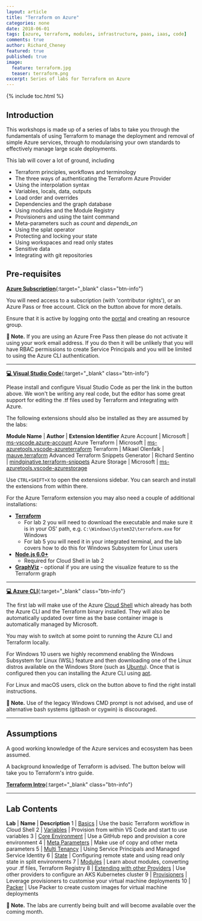 ```yaml
---
layout: article
title: "Terraform on Azure"
categories: none
date: 2018-06-01
tags: [azure, terraform, modules, infrastructure, paas, iaas, code]
comments: true
author: Richard_Cheney
featured: true
published: true
image:
  feature: terraform.jpg
  teaser: terraform.png
excerpt: Series of labs for Terraform on Azure 
---
```


{% include toc.html %}

## Introduction

This workshops is made up of a series of labs to take you through the fundamentals of using Terraform to manage the deployment and removal of simple Azure services, through to modularising your own standards to effectively manage large scale deployments.

This lab will cover a lot of ground, including

* Terraform principles, workflows and terminology
* The three ways of authenticating the Terraform Azure Provider
* Using the interpolation syntax
* Variables, locals, data, outputs
* Load order and overrides
* Dependencies and the graph database
* Using modules and the Module Registry
* Provisioners and using the taint command
* Meta-parameters such as *count* and *depends_on*
* Using the splat operator
* Protecting and locking your state
* Using workspaces and read only states
* Sensitive data
* Integrating with git repositories

## Pre-requisites

[**Azure Subscription**](/guides/subscription){:target="_blank" class="btn-info"}

You will need access to a subscription (with 'contributor rights'), or an Azure Pass or free account. Click on the button above for more details.

Ensure that it is active by logging onto the [portal](http://portal.azure.com) and creating an resource group.

**💬 Note.** If you are using an Azure Free Pass then please do not activate it using your work email address.  If you do then it will be unlikely that you will have RBAC permissions to create Service Principals and you will be limited to using the Azure CLI authentication.

----------------------

[**💻 Visual Studio Code**](/guides/vscode){:target="_blank" class="btn-info"}

Please install and configure Visual Studio Code as per the link in the button above.  We won't be writing any real code, but the editor has some great support for editing the .tf files used by Terraform and integrating with Azure.

The following extensions should also be installed as they are assumed by the labs:

**Module Name** | **Author** | **Extension Identifier**
Azure Account | Microsoft | [ms-vscode.azure-account](https://marketplace.visualstudio.com/items?itemName=ms-vscode.azure-account)
Azure Terraform | Microsoft | [ms-azuretools.vscode-azureterraform](https://marketplace.visualstudio.com/items?itemName=ms-azuretools.vscode-azureterraform)
Terraform | Mikael Olenfalk | [mauve.terraform](https://marketplace.visualstudio.com/items?itemName=mauve.terraform)
Advanced Terraform Snippets Generator | Richard Sentino | [mindginative.terraform-snippets](https://marketplace.visualstudio.com/items?itemName=mindginative.terraform-snippets)
Azure Storage | Microsoft | [ms-azuretools.vscode-azurestorage](https://marketplace.visualstudio.com/items?itemName=ms-azuretools.vscode-azurestorage)

Use `CTRL+SHIFT+X` to open the extensions sidebar.  You can search and install the extensions from within there.

For the Azure Terraform extension you may also need a couple of additional installations:

* [**Terraform**](https://www.terraform.io/downloads.html)
    * For lab 2 you will need to download the executable and make sure it is in your OS' path, e.g. `C:\Windows\System32\terraform.exe` for Windows
    * For lab 5 you will need it in your integrated terminal, and the lab covers how to do this for Windows Subsystem for Linux users
* [**Node.js 6.0+**](https://nodejs.org/en/)
    * Required for Cloud Shell in lab 2
* [**GraphViz**](http://www.graphviz.org/) - optional if you are using the visualize feature to ss the Terraform graph

----------------------

[**💻 Azure CLI**](https://aka.ms/GetTheAzureCli){:target="_blank" class="btn-info"}

The first lab will make use of the Azure [Cloud Shell](https://shell.azure.com/) which already has both the Azure CLI and the Terraform binary installed.  They will also be automatically updated over time as the base container image is automatically managed by Microsoft.

You may wish to switch at some point to running the Azure CLI and Terraform locally.

For Windows 10 users we highly recommend enabling the Windows Subsystem for Linux (WSL) feature and then downloading one of the Linux distros available on the Windows Store (such as [Ubuntu](ms-windows-store://pdp/?productid=9NBLGGH4MSV6&referrer=unistoreweb&scenario=click&webig=43bd1422-74f7-4017-88ae-c3f84bb60893&muid=35E9D9E2EDE76C043B35D293ECDF6DB9&websession=1745cfbb549648ecac5167207ba91c13)).  Once that is configured then you can installing the Azure CLI using [apt](https://docs.microsoft.com/en-us/cli/azure/install-azure-cli-apt?view=azure-cli-latest).

For Linux and macOS users, click on the button above to find the right install instructions.

**💬 Note.** Use of the legacy Windows CMD prompt is not advised, and use of alternative bash systems (gitbash or cygwin) is discouraged.

----------------------

## Assumptions

A good working knowledge of the Azure services and ecosystem has been assumed.

A background knowledge of Terraform is advised. The button below will take you to Terraform's intro guide.

[**Terraform Intro**](https://aka.ms/terraform/intro){:target="_blank" class="btn-info"}

----------------------

## Lab Contents

**Lab** | **Name** | **Description**
1 | [Basics](lab1) | Use the basic Terraform workflow in Cloud Shell
2 | [Variables](lab2) | Provision from within VS Code and start to use variables
3 | [Core Environment](lab3) | Use a GitHub repo and provision a core environment
4 | [Meta Parameters](lab4) | Make use of copy and other meta parameters
5 | [Multi Tenancy](lab5) | Using Service Principals and Managed Service Identity
6 | [State](lab6) | Configuring remote state and using read only state in split environments
7 | [Modules](lab7) | Learn about modules, converting your .tf files, Terraform Registry
8 | [Extending with other Providers](lab8) | Use other providers to configure an AKS Kubernetes cluster
9 | [Provisioners](lab9) | Leverage provisioners to customise your virtual machine deployments
10 | [Packer](lab10) | Use Packer to create custom images for virtual machine deployments

**💬 Note.** The labs are currently being built and will become available over the coming month.